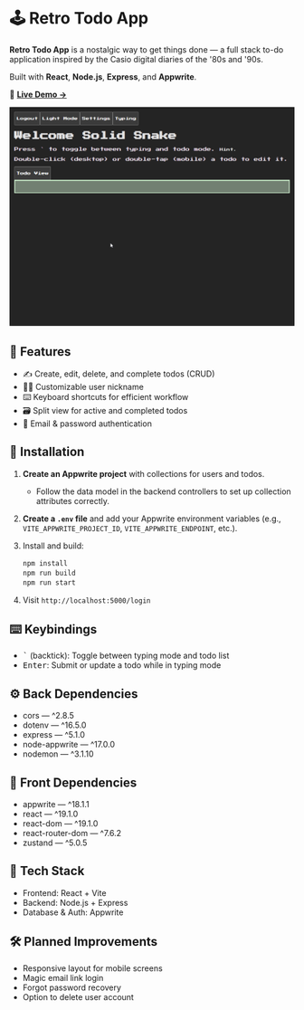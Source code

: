 # 🕹️ Retro Todo App

**Retro Todo App** is a nostalgic way to get things done — a full stack to-do application inspired by the Casio digital diaries of the '80s and '90s.

Built with **React**, **Node.js**, **Express**, and **Appwrite**.

🚀 <a href="https://rtodo-temp23-beta.onrender.com" target="_blank"><strong>Live Demo →</strong></a>

![demo-todo-app](./assets/demo-todo-app.gif)

## 🌟 Features

- ✍️ Create, edit, delete, and complete todos (CRUD)
- 🧑‍💻 Customizable user nickname
- ⌨️ Keyboard shortcuts for efficient workflow
- 🗃️ Split view for active and completed todos
- 🔐 Email & password authentication

## 🚀 Installation

1. **Create an Appwrite project** with collections for users and todos.  
   - Follow the data model in the backend controllers to set up collection attributes correctly.

2. **Create a `.env` file** and add your Appwrite environment variables (e.g., `VITE_APPWRITE_PROJECT_ID`, `VITE_APPWRITE_ENDPOINT`, etc.).

3. Install and build:

   ```bash
   npm install
   npm run build
   npm run start

4. Visit `http://localhost:5000/login`

## ⌨️ Keybindings
- <kbd>`</kbd> (backtick): Toggle between typing mode and todo list
- <kbd>Enter</kbd>: Submit or update a todo while in typing mode

## ⚙️ Back Dependencies
- cors — ^2.8.5
- dotenv — ^16.5.0
- express — ^5.1.0
- node-appwrite — ^17.0.0
- nodemon — ^3.1.10

## 🎨 Front Dependencies
- appwrite — ^18.1.1
- react — ^19.1.0
- react-dom — ^19.1.0
- react-router-dom — ^7.6.2
- zustand — ^5.0.5

## 🍔 Tech Stack
- Frontend: React + Vite
- Backend: Node.js + Express
- Database & Auth: Appwrite

## 🛠️ Planned Improvements
- Responsive layout for mobile screens
- Magic email link login
- Forgot password recovery
- Option to delete user account